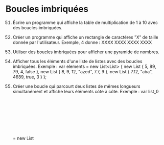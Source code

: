# Boucles imbriquées

51. Écrire un programme qui affiche la table de multiplication de 1 à 10 avec des boucles imbriquées.
52. Créer un programme qui affiche un rectangle de caractères "X" de taille donnée par l'utilisateur.
Exemple, 4 donne : 
XXXX
XXXX
XXXX
XXXX

53. Utiliser des boucles imbriquées pour afficher une pyramide de nombres.
54. Afficher tous les éléments d'une liste de listes avec des boucles imbriquées. Exemple : 
var elements = new List<List<object>> {
    new List<object> { 5, 89, 79, 4, false },
    new List<object> { 8, 9, 12, "azed", 7.7, 9 },
    new List<object> { 7.12, "aba", 4689, true, 3 }
};

55. Créer une boucle qui parcourt deux listes de mêmes longueurs simultanément et affiche leurs éléments côte à côte. Exemple : 
var list_0 = new List<object> { 5, 89, 79, 4, false };
var list_1 = new List<object> { 8, 9, 12, "azed", 7.7 };

56. Utiliser des boucles imbriquées pour calculer et afficher le produit de deux matrices. Exemple:
double[] matrix_0 = { 5, 89, 79, 4, 56 };
double[] matrix_1 = { 8, 9.4, 12, 78, 7.7 };

57. Écrire un programme qui parcourt une liste de chaînes de caractères et affiche chaque lettre individuellement.
58. Créer une boucle imbriquée pour générer les coordonnées (x, y) d'un quadrillage de 0 à 4.
59. Créer une grille de caractères où chaque ligne et colonne est remplie de l'indice correspondant.
60. Afficher les éléments en diagonale d'une matrice carrée.


## 51. Écrire un programme qui affiche la table de multiplication de 1 à 10 avec des boucles imbriquées.
```C#
```
## 52. Créer un programme qui affiche un rectangle de caractères "X" de taille donnée par l'utilisateur.
Exemple, 4 donne : 
XXXX
XXXX
XXXX
XXXX
```C#
```

## 53. Utiliser des boucles imbriquées pour afficher une pyramide de nombres.
## 54. Afficher tous les éléments d'une liste de listes avec des boucles imbriquées. Exemple : 
var elements = new List<List<object>> {
    new List<object> { 5, 89, 79, 4, false },
    new List<object> { 8, 9, 12, "azed", 7.7, 9 },
    new List<object> { 7.12, "aba", 4689, true, 3 }
};
```C#
```

## 55. Créer une boucle qui parcourt deux listes de mêmes longueurs simultanément et affiche leurs éléments côte à côte. Exemple : 
var list_0 = new List<object> { 5, 89, 79, 4, false };
var list_1 = new List<object> { 8, 9, 12, "azed", 7.7 };
```C#
```

## 56. Utiliser des boucles imbriquées pour calculer et afficher le produit de deux matrices. Exemple:
double[] matrix_0 = { 5, 89, 79, 4, 56 };
double[] matrix_1 = { 8, 9.4, 12, 78, 7.7 };
```C#
```

## 57. Écrire un programme qui parcourt une liste de chaînes de caractères et affiche chaque lettre individuellement.
```C#
```
## 58. Créer une boucle imbriquée pour générer les coordonnées (x, y) d'un quadrillage de 0 à 4.
```C#
```
## 59. Créer une grille de caractères où chaque ligne et colonne est remplie de l'indice correspondant.
```C#
```
## 60. Afficher les éléments en diagonale d'une matrice carrée.
```C#
```
